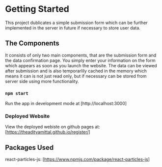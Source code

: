  # Getting Started

 This project dublicates a simple submission form which can be further implemented in the server in future if necessary to store user data. 

 ## The Components

 It consists of only two main components, that are the submission form and the data confirmation page. You simply enter your information on the form which appears as soon as you launch the website. 
 The data can be viewed after submission and is also temporarlily cached in the memory which means it can is not just read only, but if necessary can be stored from server side using more functionality.

 ### `npm start`

 Run the app in development mode at [http://localhost:3000]

 ### Deployed Website

 View the deployed webiste on github pages at:
 [https://theadityamittal.github.io/register/]

 ## Packages Used

 react-particles-js: [https://www.npmjs.com/package/react-particles-js]